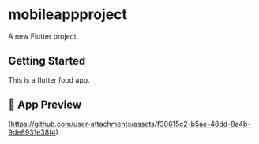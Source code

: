# mobileappproject

A new Flutter project.

## Getting Started

This is a flutter food app.

## 📱 App Preview

(https://github.com/user-attachments/assets/f30615c2-b5ae-48dd-8a4b-9de8931e38f4)
